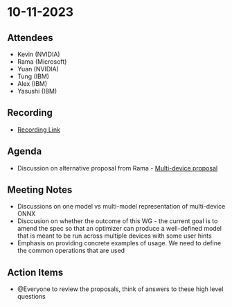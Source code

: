 # 10-11-2023

## Attendees

- Kevin (NVIDIA)
- Rama (Microsoft)
- Yuan (NVIDIA)
- Tung (IBM)
- Alex (IBM)
- Yasushi (IBM)

## Recording
- [Recording Link](https://lists.lfaidata.foundation/g/onnx-wg-multidevice/files/Meeting%20Recordings)

## Agenda

- Discussion on alternative proposal from Rama - [Multi-device proposal](https://docs.google.com/presentation/d/1Sklg10gujE9bbjQloapdFv8-Dht6WYN1XAQcVZ_UXDg/edit#slide=id.g28c031b729a_6_75)

## Meeting Notes

- Discussions on one model vs multi-model representation of multi-device ONNX
- Disccusion on whether the outcome of this WG - the current goal is to amend the spec so that an optimizer can produce a well-defined model that is meant to be run across multiple devices with some user hints
- Emphasis on providing concrete examples of usage. We need to define the common operations that are used

## Action Items

- @Everyone to review the proposals, think of answers to these high level questions
